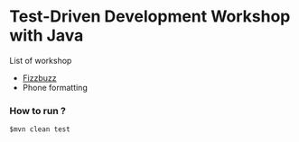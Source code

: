 # Test-Driven Development Workshop with Java

List of workshop

* [Fizzbuzz](https://github.com/up1/java-tdd-workshop/tree/master/fizzbuzz)
* Phone formatting



### How to run ?
```
$mvn clean test
```
